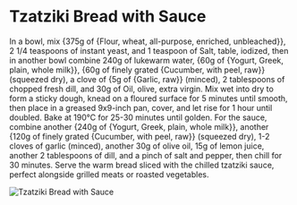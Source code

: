 # Tzatziki Bread with Sauce

In a bowl, mix {375g of {Flour, wheat, all-purpose, enriched, unbleached}}, 2 1/4 teaspoons of instant yeast, and 1 teaspoon of Salt, table, iodized, then in another bowl combine 240g of lukewarm water, {60g of {Yogurt, Greek, plain, whole milk}}, {60g of finely grated {Cucumber, with peel, raw}} (squeezed dry), a clove of {5g of {Garlic, raw}} (minced), 2 tablespoons of chopped fresh dill, and 30g of Oil, olive, extra virgin. Mix wet into dry to form a sticky dough, knead on a floured surface for 5 minutes until smooth, then place in a greased 9x9-inch pan, cover, and let rise for 1 hour until doubled. Bake at 190°C for 25-30 minutes until golden. For the sauce, combine another {240g of {Yogurt, Greek, plain, whole milk}}, another {120g of finely grated {Cucumber, with peel, raw}} (squeezed dry), 1-2 cloves of garlic (minced), another 30g of olive oil, 15g of lemon juice, another 2 tablespoons of dill, and a pinch of salt and pepper, then chill for 30 minutes. Serve the warm bread sliced with the chilled tzatziki sauce, perfect alongside grilled meats or roasted vegetables. 

![Tzatziki Bread with Sauce](../../MealPlanner/meals/images/tzatziki.jpeg)